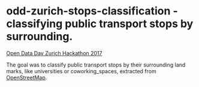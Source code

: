 # odd-zurich-stops-classification - classifying public transport stops by surrounding.

[Open Data Day Zurich Hackathon 2017](http://zurich-r-user-group.github.io/hackathon.html)

The goal was to classify public transport stops by their surrounding land marks, like universities or coworking_spaces, extracted from [OpenStreetMap](http://openstreetmap.org).

